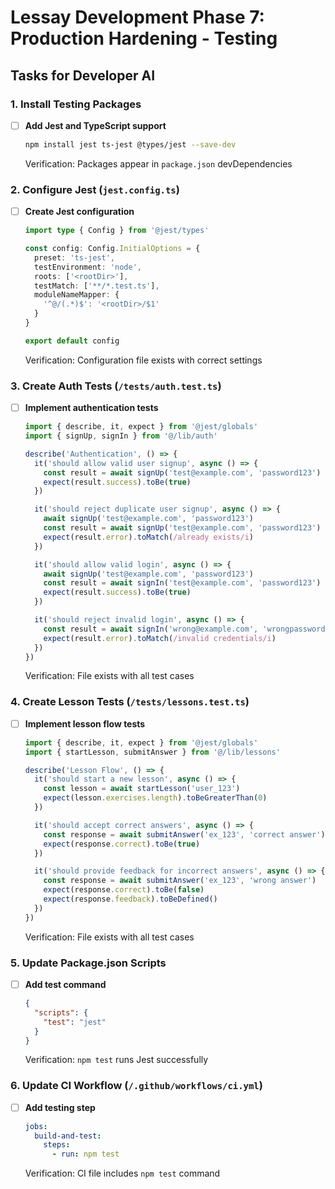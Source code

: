 # Lessay Development Phase 7: Production Hardening - Testing

## Tasks for Developer AI

### 1. Install Testing Packages
- [ ] **Add Jest and TypeScript support**
  ```bash
  npm install jest ts-jest @types/jest --save-dev
  ```
  Verification: Packages appear in `package.json` devDependencies

### 2. Configure Jest (`jest.config.ts`)
- [ ] **Create Jest configuration**
  ```typescript
  import type { Config } from '@jest/types'

  const config: Config.InitialOptions = {
    preset: 'ts-jest',
    testEnvironment: 'node',
    roots: ['<rootDir>'],
    testMatch: ['**/*.test.ts'],
    moduleNameMapper: {
      '^@/(.*)$': '<rootDir>/$1'
    }
  }

  export default config
  ```
  Verification: Configuration file exists with correct settings

### 3. Create Auth Tests (`/tests/auth.test.ts`)
- [ ] **Implement authentication tests**
  ```typescript
  import { describe, it, expect } from '@jest/globals'
  import { signUp, signIn } from '@/lib/auth'

  describe('Authentication', () => {
    it('should allow valid user signup', async () => {
      const result = await signUp('test@example.com', 'password123')
      expect(result.success).toBe(true)
    })

    it('should reject duplicate user signup', async () => {
      await signUp('test@example.com', 'password123')
      const result = await signUp('test@example.com', 'password123')
      expect(result.error).toMatch(/already exists/i)
    })

    it('should allow valid login', async () => {
      await signUp('test@example.com', 'password123')
      const result = await signIn('test@example.com', 'password123')
      expect(result.success).toBe(true)
    })

    it('should reject invalid login', async () => {
      const result = await signIn('wrong@example.com', 'wrongpassword')
      expect(result.error).toMatch(/invalid credentials/i)
    })
  })
  ```
  Verification: File exists with all test cases

### 4. Create Lesson Tests (`/tests/lessons.test.ts`)
- [ ] **Implement lesson flow tests**
  ```typescript
  import { describe, it, expect } from '@jest/globals'
  import { startLesson, submitAnswer } from '@/lib/lessons'

  describe('Lesson Flow', () => {
    it('should start a new lesson', async () => {
      const lesson = await startLesson('user_123')
      expect(lesson.exercises.length).toBeGreaterThan(0)
    })

    it('should accept correct answers', async () => {
      const response = await submitAnswer('ex_123', 'correct answer')
      expect(response.correct).toBe(true)
    })

    it('should provide feedback for incorrect answers', async () => {
      const response = await submitAnswer('ex_123', 'wrong answer')
      expect(response.correct).toBe(false)
      expect(response.feedback).toBeDefined()
    })
  })
  ```
  Verification: File exists with all test cases

### 5. Update Package.json Scripts
- [ ] **Add test command**
  ```json
  {
    "scripts": {
      "test": "jest"
    }
  }
  ```
  Verification: `npm test` runs Jest successfully

### 6. Update CI Workflow (`/.github/workflows/ci.yml`)
- [ ] **Add testing step**
  ```yaml
  jobs:
    build-and-test:
      steps:
        - run: npm test
  ```
  Verification: CI file includes `npm test` command